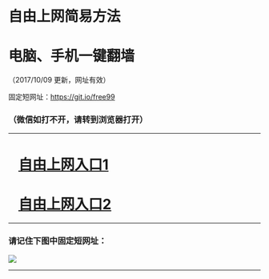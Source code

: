 ﻿# 自由上网简易方法

# 电脑、手机一键翻墙

（2017/10/09 更新，网址有效）

固定短网址：https://git.io/free99

### （微信如打不开，请转到浏览器打开）


***





# &nbsp;&nbsp; <a href="http://ft1146814501.fwq-tz-1001.info/fwqtz01.html?t=100900132714 " target="_blank">自由上网入口1</a>
# &nbsp;&nbsp; <a href="http://ft2062130059.fwq-tz-1002.info/fwqtz02.html?t=100900119615 " target="_blank">自由上网入口2</a>
***

### 请记住下图中固定短网址：

<img src="https://s3-us-west-2.amazonaws.com/fwq-1001/yjfq-20170905okok.png" /> 


***

